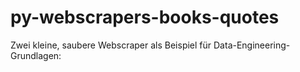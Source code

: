 # py-webscrapers-books-quotes
Zwei kleine, saubere Webscraper als Beispiel für Data-Engineering-Grundlagen:
